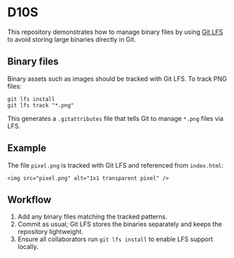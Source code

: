 # D10S

This repository demonstrates how to manage binary files by using [Git LFS](https://git-lfs.github.com/) to avoid storing large binaries directly in Git.

## Binary files

Binary assets such as images should be tracked with Git LFS.
To track PNG files:

```
git lfs install
git lfs track "*.png"
```

This generates a `.gitattributes` file that tells Git to manage `*.png` files via LFS.

## Example

The file `pixel.png` is tracked with Git LFS and referenced from `index.html`:

```
<img src="pixel.png" alt="1x1 transparent pixel" />
```

## Workflow

1. Add any binary files matching the tracked patterns.
2. Commit as usual; Git LFS stores the binaries separately and keeps the repository lightweight.
3. Ensure all collaborators run `git lfs install` to enable LFS support locally.
